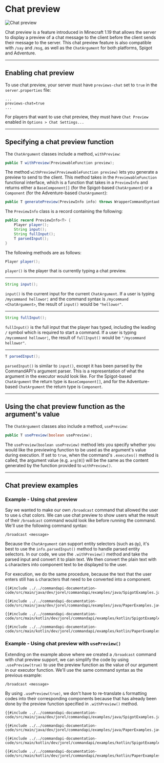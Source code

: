 # Chat preview

![Chat preview](./images/chatpreview.gif)

Chat preview is a feature introduced in Minecraft 1.19 that allows the server to display a preview of a chat message to the client before the client sends their message to the server. This chat preview feature is also compatible with `/say` and `/msg`, as well as the `ChatArgument` for both platforms, Spigot and Adventure.

-----

## Enabling chat preview

To use chat preview, your server must have `previews-chat` set to `true` in the `server.properties` file:

```properties
...
previews-chat=true
...
```

For players that want to use chat preview, they must have `Chat Preview` enabled in `Options > Chat Settings...`

-----

## Specifying a chat preview function

The `ChatArgument` classes include a method, `withPreview`:

```java
public T withPreview(PreviewableFunction preview);
```

The method `withPreview(PreviewableFunction preview)` lets you generate a preview to send to the client. This method takes in the `PreviewableFunction` functional interface, which is a function that takes in a `PreviewInfo` and returns either a `BaseComponent[]` (for the Spigot-based `ChatArgument`) or a `Component` (for the Adventure-based `ChatArgument`):

```java
public T generatePreview(PreviewInfo info) throws WrapperCommandSyntaxException;
```

The `PreviewInfo` class is a record containing the following:

```java
public record PreviewInfo<T> {
    Player player();
    String input();
    String fullInput();
    T parsedInput();
}
```

The following methods are as follows:

```java
Player player();
```

`player()` is the player that is currently typing a chat preview.

-----

```java
String input();
```

`input()` is the current input for the current `ChatArgument`. If a user is typing `/mycommand hellowor¦` and the command syntax is `/mycommand <ChatArgument>`, the result of `input()` would be `"hellowor"`.

-----

```java
String fullInput();
```

`fullInput()` is the full input that the player has typed, including the leading `/` symbol which is required to start a command. If a user is typing `/mycommand hellowor¦`, the result of `fullInput()` would be `"/mycommand hellowor"`.

-----

```java
T parsedInput();
```

`parsedInput()` is similar to `input()`, except it has been parsed by the CommandAPI's argument parser. This is a representation of what the argument in the executor would look like. For the Spigot-based `ChatArgument` the return type is `BaseComponent[]`, and for the Adventure-based `ChatArgument` the return type is `Component`.

-----

## Using the chat preview function as the argument's value

The `ChatArgument` classes also include a method, `usePreview`:

```java
public T usePreview(boolean usePreview);
```

The `usePreview(boolean usePreview)` method lets you specify whether you would like the previewing function to be used as the argument's value during execution. If set to `true`, when the command's `.executes()` method is called, the argument value (e.g. `arg[0]`) will be the same as the content generated by the function provided to `withPreview()`.

-----

## Chat preview examples

<div class="example">

### Example - Using chat preview

Say we wanted to make our own `/broadcast` command that allowed the user to use `&` chat colors. We can use chat preview to show users what the result of their `/broadcast` command would look like before running the command. We'll use the following command syntax:

```mccmd
/broadcast <message>
```

Because the `ChatArgument` can support entity selectors (such as `@p`), it's best to use the `info.parsedInput()` method to handle parsed entity selectors. In our code, we use the `.withPreview()` method and take the parsed input and convert it to plain text. We then convert the plain text with `&` characters into component text to be displayed to the user.

For execution, we do the same procedure, because the text that the user enters still has `&` characters that need to be converted into a component.

<div class="multi-pre">

```java,Spigot_(Java)
{{#include ../../commandapi-documentation-code/src/main/java/dev/jorel/commandapi/examples/java/SpigotExamples.java:chatPreview1}}
```

```java,Paper_(Java)
{{#include ../../commandapi-documentation-code/src/main/java/dev/jorel/commandapi/examples/java/PaperExamples.java:chatPreview1}}
```

```kotlin,Spigot_(Kotlin)
{{#include ../../commandapi-documentation-code/src/main/kotlin/dev/jorel/commandapi/examples/kotlin/SpigotExamples.kt:chatPreview1}}
```

```kotlin,Paper_(Kotlin)
{{#include ../../commandapi-documentation-code/src/main/kotlin/dev/jorel/commandapi/examples/kotlin/PaperExamples.kt:chatPreview1}}
```

</div>

</div>

<div class="example">

### Example - Using chat preview with `usePreview()`

Extending on the example above where we created a `/broadcast` command with chat preview support, we can simplify the code by using `.usePreview(true)` to use the preview function as the value of our argument in our executor function. We'll use the same command syntax as the previous example:

```mccmd
/broadcast <message>
```

By using `.usePreview(true)`, we don't have to re-translate `&` formatting codes into their corresponding components because that has already been done by the preview function specified in `.withPreview()` method.

<div class="multi-pre">

```java,Spigot_(Java)
{{#include ../../commandapi-documentation-code/src/main/java/dev/jorel/commandapi/examples/java/SpigotExamples.java:chatPreview2}}
```

```java,Paper_(Java)
{{#include ../../commandapi-documentation-code/src/main/java/dev/jorel/commandapi/examples/java/PaperExamples.java:chatPreview2}}
```

```kotlin,Spigot_(Kotlin)
{{#include ../../commandapi-documentation-code/src/main/kotlin/dev/jorel/commandapi/examples/kotlin/SpigotExamples.kt:chatPreview2}}
```

```kotlin,Paper_(Kotlin)
{{#include ../../commandapi-documentation-code/src/main/kotlin/dev/jorel/commandapi/examples/kotlin/PaperExamples.kt:chatPreview2}}
```

</div>

</div>
